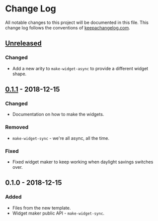 # Change Log
All notable changes to this project will be documented in this file. This change log follows the conventions of [keepachangelog.com](http://keepachangelog.com/).

## [Unreleased]
### Changed
- Add a new arity to `make-widget-async` to provide a different widget shape.

## [0.1.1] - 2018-12-15
### Changed
- Documentation on how to make the widgets.

### Removed
- `make-widget-sync` - we're all async, all the time.

### Fixed
- Fixed widget maker to keep working when daylight savings switches over.

## 0.1.0 - 2018-12-15
### Added
- Files from the new template.
- Widget maker public API - `make-widget-sync`.

[Unreleased]: https://github.com/your-name/cljs/compare/0.1.1...HEAD
[0.1.1]: https://github.com/your-name/cljs/compare/0.1.0...0.1.1
